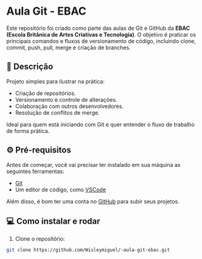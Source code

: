 # Aula Git - EBAC

Este repositório foi criado como parte das aulas de Git e GitHub da **EBAC (Escola Britânica de Artes Criativas e Tecnologia)**. O objetivo é praticar os principais comandos e fluxos de versionamento de código, incluindo clone, commit, push, pull, merge e criação de branches.

## :bookmark: Descrição

Projeto simples para ilustrar na prática:

- Criação de repositórios.
- Versionamento e controle de alterações.
- Colaboração com outros desenvolvedores.
- Resolução de conflitos de merge.

Ideal para quem está iniciando com Git e quer entender o fluxo de trabalho de forma prática.

## :gear: Pré-requisitos

Antes de começar, você vai precisar ter instalado em sua máquina as seguintes ferramentas:

- [Git](https://git-scm.com/)
- Um editor de código, como [VSCode](https://code.visualstudio.com/)

Além disso, é bom ter uma conta no [GitHub](https://github.com/) para subir seus projetos.

## :computer: Como instalar e rodar

1. Clone o repositório:  
```bash
git clone https://github.com/Wisleymiguel/-aula-git-ebac.git
